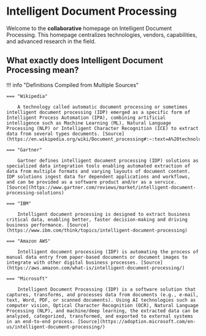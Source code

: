 # Intelligent Document Processing

Welcome to the **collaborative** homepage on Intelligent Document Processing. This homepage centralizes technologies, vendors, capabilities, and advanced research in the field.

## What exactly does Intelligent Document Processing mean?

!!! info "Definitions Compiled from Multiple Sources"

    === "Wikipedia"
    
        A technology called automatic document processing or sometimes intelligent document processing (IDP) emerged as a specific form of Intelligent Process Automation (IPA), combining artificial intelligence such as Machine Learning (ML), Natural Language Processing (NLP) or Intelligent Character Recognition (ICE) to extract data from several types documents. [Source](https://en.wikipedia.org/wiki/Document_processing#:~:text=A%20technology%20called,%5B8%5D)
    
    === "Gartner"
    
        Gartner defines intelligent document processing (IDP) solutions as specialized data integration tools enabling automated extraction of data from multiple formats and varying layouts of document content. IDP solutions ingest data for dependent applications and workflows, and can be provided as a software product and/or as a service. [Source](https://www.gartner.com/reviews/market/intelligent-document-processing-solutions)
    
    === "IBM"
    
        Intelligent document processing is designed to extract business critical data, enabling better, faster decision-making and driving business performance. [Source](https://www.ibm.com/think/topics/intelligent-document-processing)
    
    === "Amazon AWS"
    
        Intelligent document processing (IDP) is automating the process of manual data entry from paper-based documents or document images to integrate with other digital business processes. [Source](https://aws.amazon.com/what-is/intelligent-document-processing/)
    
    === "Microsoft"
    
        Intelligent Document Processing (IDP) is a software solution that captures, transforms, and processes data from documents (e.g., e-mail, text, Word, PDF, or scanned documents). Using AI technologies such as computer vision, Optical Character Recognition (OCR), Natural Language Processing (NLP), and machine/deep learning, the extracted data can be analyzed, categorized, transformed, and exported to external systems in an end-to-end process. [Source](https://adoption.microsoft.com/en-us/intelligent-document-processing/)